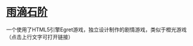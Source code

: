 # [雨滴石阶](http://wingftp.open.egret.com/ftproot/Pinzi123/)
一个使用了HTML5引擎Egret游戏，独立设计制作的剧情游戏，类似于橙光游戏（点击上行文字可打开链接）
